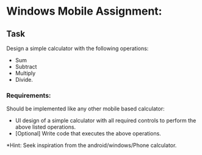 # Windows Mobile Assignment:

## Task

Design a simple calculator with the following operations:
- Sum
- Subtract
- Multiply
- Divide.

### Requirements:
Should be implemented like any other mobile based calculator:
- UI design of a simple calculator with all required controls to perform the above listed operations.
- [Optional] Write code that executes the above operations. 

*Hint:
Seek inspiration from the android/windows/Phone calculator.